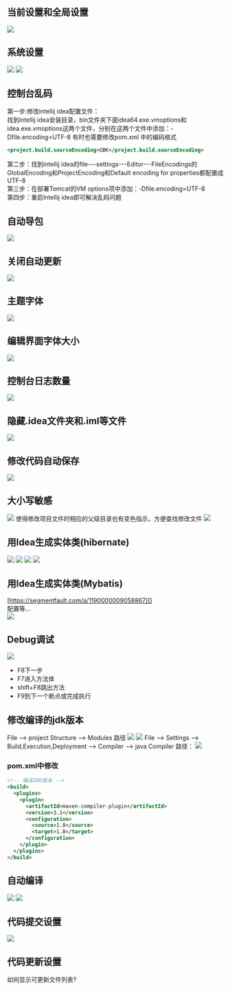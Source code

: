 ## 当前设置和全局设置
![](./resources/idea-设置分类.png)

## 系统设置
![](./resources/idea-系统设置1.png)
![](./resources/idea-系统设置2.png)

## 控制台乱码
第一步:修改intellij idea配置文件：  
找到intellij idea安装目录，bin文件夹下面idea64.exe.vmoptions和idea.exe.vmoptions这两个文件，分别在这两个文件中添加：-Dfile.encoding=UTF-8
有时也需要修改pom.xml 中的编码格式  
```xml
<project.build.sourceEncoding>GBK</project.build.sourceEncoding>
```
第二步：找到intellij idea的file---settings---Editor---FileEncodings的GlobalEncoding和ProjectEncoding和Default encoding for properties都配置成UTF-8  
第三步：在部署Tomcat的VM options项中添加：-Dfile.encoding=UTF-8  
第四步：重启Intellij idea即可解决乱码问题  

## 自动导包
![](./resources/idea-自动导包.png)

## 关闭自动更新
![](./resources/idea-关闭自动更新.png)

## 主题字体
![](./resources/idea-主题字体.png)

## 编辑界面字体大小
![](./resources/编辑界面字体大小.png)

## 控制台日志数量
![](./resources/控制台日志数量.png)

## 隐藏.idea文件夹和.iml等文件
![](./resources/隐藏文件.png)

## 修改代码自动保存
![](./resources/自动保存.png)

## 大小写敏感
![](./resources/大小写敏感1.png)
使得修改项目文件时相应的父级目录也有变色指示，方便查找修改文件
![](./resources/大小写敏感2.png)

## 用Idea生成实体类(hibernate)
![](resources/images/hibernate/hibernate1.png)
![](resources/images/hibernate/hibernate2.png)
![](resources/images/hibernate/hibernate3.png)
![](resources/images/hibernate/hibernate4.png)

## 用Idea生成实体类(Mybatis)
[https://segmentfault.com/a/1190000009058867]()  
配置等…  
![](./resources/生成Mybatis实体类.png)
 
## Debug调试
![](./resources/Debug调试.png)
+ F8下一步
+ F7进入方法体
+ shift+F8跳出方法
+ F9到下一个断点或完成执行

## 修改编译的jdk版本
File --> project Structure --> Modules 路径
![](./resources/jdk版本1.png)
![](./resources/jdk版本2.png)
File --> Settings --> Build,Execution,Deployment --> Compiler --> java Compiler 路径：
![](./resources/jdk版本3.png)

### pom.xml中修改
```xml
<!-- 编译JDK版本 -->
<build>
  <plugins>
    <plugin>
      <artifactId>maven-compiler-plugin</artifactId>
      <version>3.1</version>
      <configuration>
        <source>1.8</source>
        <target>1.8</target>
      </configuration>
    </plugin>
  </plugins>
</build>
```

## 自动编译
![](./resources/自动编译1.png)
![](./resources/自动编译2.png)
 
## 代码提交设置
![](./resources/代码提交1.png)  

## 代码更新设置
如何显示可更新文件列表?
